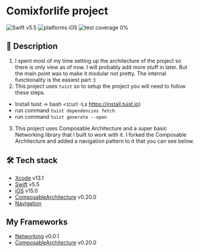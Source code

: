# Comixforlife project

![Swift v5.5](https://img.shields.io/badge/swift-v5.3-orange.svg)
![platforms iOS](https://img.shields.io/badge/platforms-iOS-blue.svg)
![test coverage 0%](https://img.shields.io/badge/test%20coverage-0%25-success.svg)

## 📝 Description

1. I spent most of my time setting up the architecture of the project so there is only view as of now. I will probably add more stuff in later. But the main point was to make it modular not pretty. The internal functionality is the easiest part :)
2. This project uses `tuist` so to setup the project you will need to follow these steps.

  - Install tuist -> bash <(curl -Ls https://install.tuist.io)
  - run command `tuist dependencies fetch`
  - run command `tuist generate --open`

3. This project uses Composable Architecture and a super basic Networking library that I built to work with it. I forked the Composable Architecture and added a navigation pattern to it that you can see below. 

## 🛠 Tech stack

- [Xcode](https://developer.apple.com/xcode/) v13.1
- [Swift](https://swift.org/) v5.5
- [iOS](https://www.apple.com/pl/ios/) v15.0
- [ComposableArchitecture](https://github.com/pointfreeco/swift-composable-architecture) v0.20.0
- [Navigation](https://github.com/darrarski/tca-swiftui-navigation-demo)


## My Frameworks
- [Networking](https://github.com/tarikstafford/Networking) v0.0.1
- [ComposableArchitecture](https://github.com/tarikstafford/swift-composable-architecture) v0.20.0
